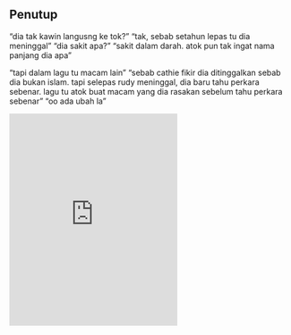 ## Penutup

“dia tak kawin langusng ke tok?”
“tak, sebab setahun lepas tu dia meninggal”
“dia sakit apa?”
“sakit dalam darah. atok pun tak ingat nama panjang dia apa”

“tapi dalam lagu tu macam lain”
“sebab cathie fikir dia ditinggalkan sebab dia bukan islam. tapi selepas rudy meninggal, dia baru tahu perkara sebenar. lagu tu atok buat macam yang dia rasakan sebelum tahu perkara sebenar”
“oo ada ubah la”

<iframe src="https://embed.spotify.com/?uri=spotify%3Atrack%3A1GNjhGN2XiXb8K3mSlZoO3" width="300" height="380" frameborder="0" allowtransparency="true"></iframe>